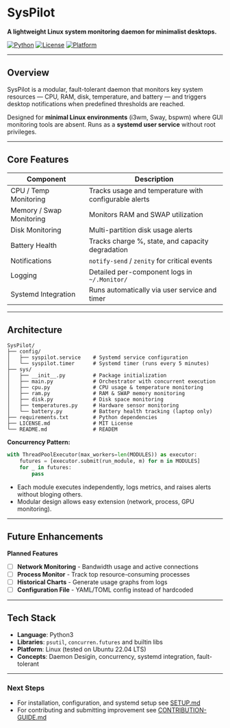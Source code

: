 # SysPilot

**A lightweight Linux system monitoring daemon for minimalist desktops.**

[![Python](https://img.shields.io/badge/python-3.8+-blue.svg)](https://www.python.org/downloads/)
[![License](https://img.shields.io/badge/license-MIT-green.svg)](LICENSE.md)
[![Platform](https://img.shields.io/badge/platform-Linux-lightgrey.svg)](https://www.linux.org/)

---

## Overview

SysPilot is a modular, fault-tolerant daemon that monitors key system resources — CPU, RAM, disk, temperature,
and battery — and triggers desktop notifications when predefined thresholds are reached.

Designed for **minimal Linux environments** (i3wm, Sway, bspwm) where GUI monitoring tools are absent.
Runs as a **systemd user service** without root privileges.

---

## Core Features

| Component                | Description                                           |
| ------------------------ | ----------------------------------------------------- |
| CPU / Temp Monitoring    | Tracks usage and temperature with configurable alerts |
| Memory / Swap Monitoring | Monitors RAM and SWAP utilization                     |
| Disk Monitoring          | Multi-partition disk usage alerts                     |
| Battery Health           | Tracks charge %, state, and capacity degradation      |
| Notifications            | `notify-send` / `zenity` for critical events          |
| Logging                  | Detailed per-component logs in `~/.Monitor/`          |
| Systemd Integration      | Runs automatically via user service and timer         |

---

## Architecture

```
SysPilot/
├── config/
│   ├── syspilot.service    # Systemd service configuration
│   └── syspilot.timer      # Systemd timer (runs every 5 minutes)
├── sys/
│   ├── __init__.py         # Package initialization
│   ├── main.py             # Orchestrator with concurrent execution
│   ├── cpu.py              # CPU usage & temperature monitoring
│   ├── ram.py              # RAM & SWAP memory monitoring
│   ├── disk.py             # Disk space monitoring
│   ├── temperatures.py     # Hardware sensor monitoring
│   └── battery.py          # Battery health tracking (laptop only)
├── requirements.txt        # Python dependencies
├── LICENSE.md              # MIT License
└── README.md               # READEM
```

**Concurrency Pattern:**

```python
with ThreadPoolExecutor(max_workers=len(MODULES)) as executor:
    futures = [executor.submit(run_module, m) for m in MODULES]
    for _ in futures:
        pass

```

- Each module executes independently, logs metrics, and raises alerts without bloging others.
- Modular design allows easy extension (network, process, GPU monitoring).

---

## Future Enhancements

**Planned Features**

- [ ] **Network Monitoring** - Bandwidth usage and active connections
- [ ] **Process Monitor** - Track top resource-consuming processes
- [ ] **Historical Charts** - Generate usage graphs from logs
- [ ] **Configuration File** - YAML/TOML config instead of hardcoded

---

## Tech Stack

- **Language**: Python3
- **Libraries**: `psutil`, `concurren.futures` and builtin libs
- **Platform**: Linux (tested on Ubuntu 22.04 LTS)
- **Concepts**: Daemon Desigin, concurrency, systemd integration, fault-tolerant

---

### Next Steps

- For installation, configuration, and systemd setup see [SETUP.md](/docs/SETUP.md)
- For contributing and submitting improvement see [CONTRIBUTION-GUIDE.md](/docs/CONTRIBUTION-GUIDE.md)
